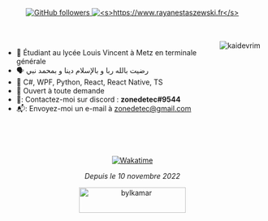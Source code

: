 <p align="center">
  <a href="github.com/zonetecde">  
    <img alt="GitHub followers" src="https://img.shields.io/github/followers/zonetecde?style=for-the-badge">
  </a>
  <a href="github.com/zonetecde">
    <img alt="<s>https://www.rayanestaszewski.fr</s>" src="https://img.shields.io/github/stars/zonetecde?style=for-the-badge">
  </a>
</p>
<br/><br/>
<a href="#zonetecde-title">
  
  <img src="https://github-readme-stats.vercel.app/api?username=zonetecde&bg_color=30,e96443,904e95&title_color=fff&text_color=fff" alt="kaidevrim" align="right" />

</a>

* :office:  Étudiant au lycée Louis Vincent à Metz en terminale générale 
* 🗣️  رضيت بالله ربا و بالإسلام دينا و بمحمد نبي
* :seedling:   C#, WPF, Python, React, React Native, TS  
* :speech_balloon:   Ouvert à toute demande
* 🐧:   Contactez-moi sur discord : **zonedetec#9544**
* 📬:   Envoyez-moi un e-mail à zonedetec@gmail.com

<br>
<br/>

<br/>
<p align="center">
   <a href="https://wakatime.com/@zonetecde">  
    <img alt="Wakatime" src="https://github-readme-stats.vercel.app/api/wakatime?username=@zonetecde&custom_title=Coding%20activity">
  </a>
  
  <p align="center"><i>Depuis le 10 novembre 2022</i></p>
</p> 

  <p align="center"><a  href="https://www.buymeacoffee.com/zonetecde">  <img src="https://cdn.buymeacoffee.com/buttons/v2/default-yellow.png"  height="50"  width="210"  alt="bylkamar"  /></a></p>



